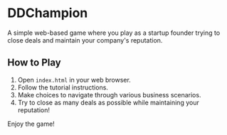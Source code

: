 # DDChampion

A simple web-based game where you play as a startup founder trying to close deals and maintain your company's reputation.

## How to Play

1. Open `index.html` in your web browser.
2. Follow the tutorial instructions.
3. Make choices to navigate through various business scenarios.
4. Try to close as many deals as possible while maintaining your reputation!

Enjoy the game!
